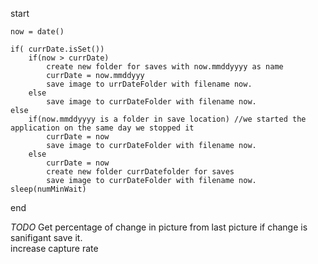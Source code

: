 start

	now = date()

	if( currDate.isSet())
		if(now > currDate)
			create new folder for saves with now.mmddyyyy as name
			currDate = now.mmddyyy
			save image to urrDateFolder with filename now.
		else
			save image to currDateFolder with filename now.
	else
		if(now.mmddyyyy is a folder in save location) //we started the application on the same day we stopped it 
			currDate = now
			save image to currDateFolder with filename now.
		else
			currDate = now
			create new folder currDatefolder for saves
			save image to currDateFolder with filename now.
	sleep(numMinWait)
end



*TODO*
Get percentage of change in picture from last picture
	if change is sanifigant
		save it. 	
		increase capture rate


